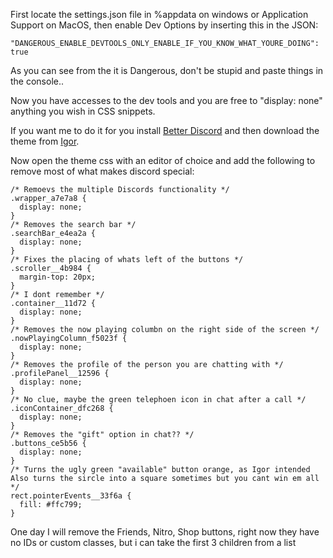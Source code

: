 
First locate the settings.json file in %appdata on windows or Application Support on MacOS, then enable Dev Options by inserting this in the JSON:

```
"DANGEROUS_ENABLE_DEVTOOLS_ONLY_ENABLE_IF_YOU_KNOW_WHAT_YOURE_DOING": true
```
As you can see from the it is Dangerous, don't be stupid and paste things in the console..

Now you have accesses to the dev tools and you are free to "display: none" anything you wish in CSS snippets. 

If you want me to do it for you install [Better Discord](https://betterdiscord.app/) and then download the theme from [Igor](https://github.com/bdsqqq/better-discord-vesper-theme).

Now open the theme css with an editor of choice and add the following to remove most of what makes discord special:

```
/* Remoevs the multiple Discords functionality */
.wrapper_a7e7a8 {
  display: none;
}
/* Removes the search bar */
.searchBar_e4ea2a {
  display: none;
}
/* Fixes the placing of whats left of the buttons */
.scroller__4b984 {
  margin-top: 20px;
}
/* I dont remember */
.container__11d72 {
  display: none;
}
/* Removes the now playing columbn on the right side of the screen */
.nowPlayingColumn_f5023f {
  display: none;
}
/* Removes the profile of the person you are chatting with */
.profilePanel__12596 {
  display: none;
}
/* No clue, maybe the green telephoen icon in chat after a call */
.iconContainer_dfc268 {
  display: none;
}
/* Removes the "gift" option in chat?? */
.buttons_ce5b56 {
  display: none;
}
/* Turns the ugly green "available" button orange, as Igor intended 
Also turns the sircle into a square sometimes but you cant win em all */
rect.pointerEvents__33f6a {
  fill: #ffc799;
}
```

One day I will remove the Friends, Nitro, Shop buttons, right now they have no IDs or custom classes, but i can take the first 3 children from a list 